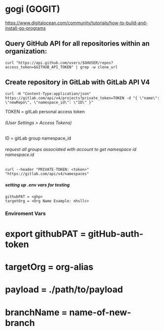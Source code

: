 # gogi (GOGIT)
 https://www.digitalocean.com/community/tutorials/how-to-build-and-install-go-programs
## Query GitHub API for all repositories within an organization:
```bigquery
curl "https://api.github.com/users/$GHUSER/repos?access_token=$GITHUB_API_TOKEN" | grep -w clone_url
```

## Create repository in GitLab with GitLab API V4
```bigquery
curl -H "Content-Type:application/json" https://gitlab.com/api/v4/projects?private_token=TOKEN -d "{ \"name\": \"newRepo\", \"namespace_id\": \"ID\" }"            
```

TOKEN = gitLab personal access token
###### (User Settings > Access Tokens)
ID    = gitLab group namespace_id
###### request all groups associated with account to get namespace id namespace.id
```
curl --header "PRIVATE-TOKEN: <token>" "https://gitlab.com/api/v4/namespaces"    
```


##### setting up .env vars for testing
``` # github personal access token set to read private repositories and write
githubPAT = <ghp>
targetOrg = <Org Name Example: nhsllc>
```
### Enviroment Vars
# export githubPAT = gitHub-auth-token
# targetOrg = org-alias
# payload = ./path/to/payload
# branchName = name-of-new-branch
